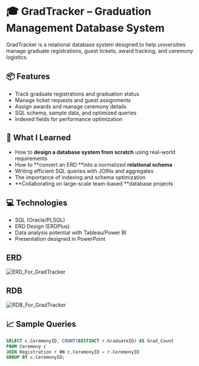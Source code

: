 # 🎓 GradTracker – Graduation Management Database System

GradTracker is a relational database system designed to help universities manage graduate registrations, guest tickets, award tracking, and ceremony logistics.

## 📦 Features
- Track graduate registrations and graduation status
- Manage ticket requests and guest assignments
- Assign awards and manage ceremony details
- SQL schema, sample data, and optimized queries
- Indexed fields for performance optimization

## 🧠 What I Learned
- How to **design a database system from scratch** using real-world requirements
- How to **convert an ERD **into a normalized **relational schema**
- Writing efficient SQL queries with JOINs and aggregates
- The importance of indexing and schema optimization
- **Collaborating on large-scale team-based **database projects

## 💻 Technologies
- SQL (Oracle/PLSQL)
- ERD Design (ERDPlus)
- Data analysis potential with Tableau/Power BI
- Presentation designed in PowerPoint

## ERD
![ERD_For_GradTracker](https://github.com/user-attachments/assets/99d96ef1-3e29-4ab9-be83-b9cadd790a80)

## RDB
![RDB_For_GradTracker](https://github.com/user-attachments/assets/9fafb2e1-22f2-4c1d-a069-52513886a5b2)

## 📈 Sample Queries
```sql
SELECT c.CeremonyID, COUNT(DISTINCT r.GraduateID) AS Grad_Count
FROM Ceremony c
JOIN Registration r ON c.CeremonyID = r.CeremonyID
GROUP BY c.CeremonyID;
